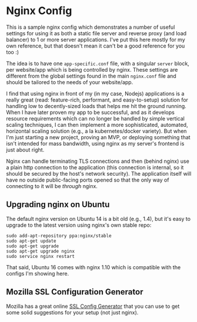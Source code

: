 # Nginx Config

This is a sample nginx config which demonstrates a number of useful settings for
using it as both a static file server and reverse proxy (and load balancer) to
1 or more server applications. I've put this here mostly for my own reference,
but that doesn't mean it can't be a good reference for you too :)

The idea is to have one `app-specific.conf` file, with a singular `server`
block, per website/app which is being controlled by nginx. These settings are
different from the global settings found in the main `nginx.conf` file and
should be tailored to the needs of your website/app.

I find that using nginx in front of my (in my case, Nodejs) applications is a
really great (read: feature-rich, performant, and easy-to-setup) solution for
handling low to decently-sized loads that helps me hit the ground running. When
I have later proven my app to be successful, and as it develops resource
requirements  which can no longer be handled by simple vertical scaling
techniques, I can then implement a more sophisticated, automated, horizontal
scaling solution (e.g., a la kubernetes/docker variety). But when I'm just
starting a new project, proving an MVP, or deploying something that isn't
intended for mass bandwidth, using nginx as my server's frontend is just about
right.

Nginx can handle terminating TLS connections and then (behind nginx) use a plain
http connection to the application (this connection is internal, so it should be
secured by the host's network security). The application itself will have no
outside public-facing ports opened so that the only way of connecting to it will
be *through* nginx.

## Upgrading nginx on Ubuntu

The default nginx version on Ubuntu 14 is a bit old (e.g., 1.4), but it's easy
to upgrade to the latest version using nginx's own stable repo:

```
sudo add-apt-repository ppa:nginx/stable
sudo apt-get update
sudo apt-get upgrade
sudo apt-get upgrade nginx
sudo service nginx restart
```

That said, Ubuntu 16 comes with nginx 1.10 which is compatible with the configs
I'm showing here.

## Mozilla SSL Configuration Generator

Mozilla has a great online [SSL Config Generator](https://mozilla.github.io/server-side-tls/ssl-config-generator/)
that you can use to get some solid suggestions for your setup (not just nginx).
